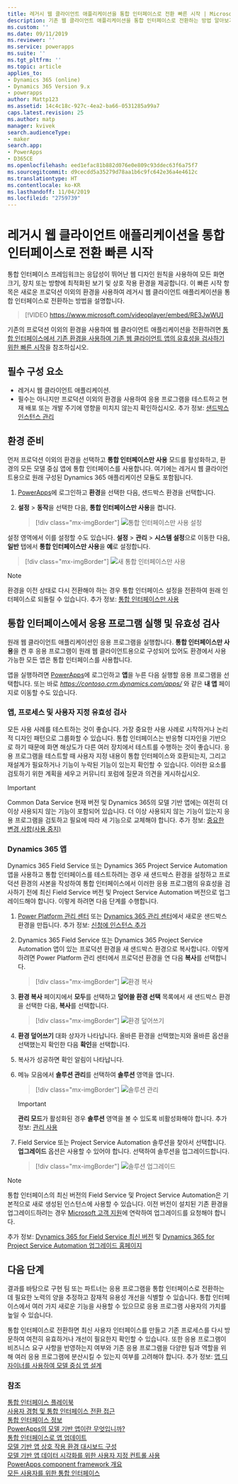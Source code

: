 ```yaml
---
title: 레거시 웹 클라이언트 애플리케이션을 통합 인터페이스로 전환 빠른 시작 | MicrosoftDocs
description: 기존 웹 클라이언트 애플리케이션을 통합 인터페이스로 전환하는 방법 알아보기
ms.custom: ''
ms.date: 09/11/2019
ms.reviewer: ''
ms.service: powerapps
ms.suite: ''
ms.tgt_pltfrm: ''
ms.topic: article
applies_to:
- Dynamics 365 (online)
- Dynamics 365 Version 9.x
- powerapps
author: Mattp123
ms.assetid: 14c4c18c-927c-4ea2-ba66-0531285a99a7
caps.latest.revision: 25
ms.author: matp
manager: kvivek
search.audienceType:
- maker
search.app:
- PowerApps
- D365CE
ms.openlocfilehash: eed1efac81b882d076e0e809c93ddec63f6a75f7
ms.sourcegitcommit: d9cecdd5a35279d78aa1b6c9fc642e36a4e4612c
ms.translationtype: HT
ms.contentlocale: ko-KR
ms.lasthandoff: 11/04/2019
ms.locfileid: "2759739"
---
```

# <a name="quick-start-for-transitioning-your-legacy-web-client-application-to-unified-interface"></a>레거시 웹 클라이언트 애플리케이션을 통합 인터페이스로 전환 빠른 시작

통합 인터페이스 프레임워크는 응답성이 뛰어난 웹 디자인 원칙을 사용하여 모든 화면 크기, 장치 또는 방향에 최적화된 보기 및 상호 작용 환경을 제공합니다. 이 빠른 시작 항목은 새로운 프로덕션 이외의 환경을 사용하여 레거시 웹 클라이언트 애플리케이션을 통합 인터페이스로 전환하는 방법을 설명합니다. 

> [!VIDEO https://www.microsoft.com/videoplayer/embed/RE3JwWU]

기존의 프로덕션 이외의 환경을 사용하여 웹 클라이언트 애플리케이션을 전환하려면 [통합 인터페이스에서 기존 환경을 사용하여 기존 웹 클라이언트 앱의 유효성을 검사하기 위한 빠른 시작](transition-web-app-existing.md)을 참조하십시오. 
## <a name="prerequisites"></a>필수 구성 요소
- 레거시 웹 클라이언트 애플리케이션. 
- 필수는 아니지만 프로덕션 이외의 환경을 사용하여 응용 프로그램을 테스트하고 현재 배포 또는 개발 주기에 영향을 미치지 않는지 확인하십시오. 추가 정보: [샌드박스 인스턴스 관리](/dynamics365/admin/manage-sandbox-instances)

## <a name="prepare-the-environment"></a>환경 준비
먼저 프로덕션 이외의 환경을 선택하고 **통합 인터페이스만 사용** 모드를 활성화하고, 환경의 모든 모델 중심 앱에 통합 인터페이스를 사용합니다. 여기에는 레거시 웹 클라이언트용으로 원래 구성된 Dynamics 365 애플리케이션 모듈도 포함됩니다.

1. [PowerApps](https://make.powerapps.com/?utm_source=padocs&utm_medium=linkinadoc&utm_campaign=referralsfromdoc)에 로그인하고 **환경**을 선택한 다음, 샌드박스 환경을 선택합니다. 

2. **설정** > **동작**을 선택한 다음, **통합 인터페이스만 사용**을 켭니다.

   > [!div class="mx-imgBorder"] 
   > ![통합 인터페이스만 사용 설정](media/use-unified-interface-only-pac.png)

설정 영역에서 이를 설정할 수도 있습니다. **설정** > **관리** > **시스템 설정**으로 이동한 다음, **일반** 탭에서 **통합 인터페이스만 사용**을 **예**로 설정합니다.

> [!div class="mx-imgBorder"] 
> ![새 통합 인터페이스만 사용](media/use-unified-interface-only.png "새 통합 인터페이스만 사용")


> [!NOTE]
> 환경을 이전 상태로 다시 전환해야 하는 경우 통합 인터페이스 설정을 전환하여 원래 인터페이스로 되돌릴 수 있습니다. 추가 정보: [통합 인터페이스만 사용](/dynamics365/customer-engagement/admin/enable-unified-interface-only)

## <a name="run-and-validate-your-application-in-the-unified-interface"></a>통합 인터페이스에서 응용 프로그램 실행 및 유효성 검사
원래 웹 클라이언트 애플리케이션인 응용 프로그램을 실행합니다. **통합 인터페이스만 사용**을 켠 후 응용 프로그램이 원래 웹 클라이언트용으로 구성되어 있어도 환경에서 사용 가능한 모든 앱은 통합 인터페이스를 사용합니다.

앱을 실행하려면 [PowerApps](https://make.powerapps.com/?utm_source=padocs&utm_medium=linkinadoc&utm_campaign=referralsfromdoc)에 로그인하고 **앱**을 누른 다음 실행할 응용 프로그램을 선택합니다. 또는 바로 *https://contoso.crm.dynamics.com/apps/* 와 같은 **내 앱** 페이지로 이동할 수도 있습니다.

### <a name="validate-your-app-processes-and-customizations"></a>앱, 프로세스 및 사용자 지정 유효성 검사 
모든 사용 사례를 테스트하는 것이 좋습니다. 가장 중요한 사용 사례로 시작하거나 논리적 디자인 패턴으로 그룹화할 수 있습니다. 통합 인터페이스는 반응형 디자인을 기반으로 하기 때문에 화면 해상도가 다른 여러 장치에서 테스트를 수행하는 것이 좋습니다. 응용 프로그램을 테스트할 때 사용자 지정 내용이 통합 인터페이스와 호환되는지, 그리고 재설계가 필요하거나 기능이 누락된 기능이 있는지 확인할 수 있습니다. 이러한 요소를 검토하기 위한 계획을 세우고 커뮤니티 포럼에 질문과 의견을 게시하십시오. 

> [!IMPORTANT]
> Common Data Service 현재 버전 및 Dynamics 365의 모델 기반 앱에는 여전히 더 이상 사용되지 않는 기능이 포함되어 있습니다. 더 이상 사용되지 않는 기능이 있는지 응용 프로그램을 검토하고 필요에 따라 새 기능으로 교체해야 합니다. 추가 정보: [중요한 변경 사항(사용 중지)](/dynamics365/get-started/whats-new/customer-engagement/important-changes-coming)

### <a name="dynamics-365-apps"></a>Dynamics 365 앱
Dynamics 365 Field Service 또는 Dynamics 365 Project Service Automation 앱을 사용하고 통합 인터페이스를 테스트하려는 경우 새 샌드박스 환경을 설정하고 프로덕션 환경의 사본을 작성하여 통합 인터페이스에서 이러한 응용 프로그램의 유효성을 검사하기 전에 최신 Field Service 버전 및 Project Service Automation 버전으로 업그레이드해야 합니다. 이렇게 하려면 다음 단계를 수행합니다.

1. [Power Platform 관리 센터](https://admin.powerplatform.microsoft.com/environments) 또는 [Dynamics 365 관리 센터](https://port.crm.dynamics.com/)에서 새로운 샌드박스 환경을 만듭니다. 추가 정보: [신청에 인스턴스 추가](/dynamics365/customer-engagement/admin/add-instance-subscription)

2. Dynamics 365 Field Service 또는 Dynamics 365 Project Service Automation 앱이 있는 프로덕션 환경을 새 샌드박스 환경으로 복사합니다. 이렇게 하려면 Power Platform 관리 센터에서 프로덕션 환경을 연 다음 **복사**를 선택합니다.

    > [!div class="mx-imgBorder"] 
    > ![환경 복사](media/ppac-copy-environment.png "환경 복사")

3. **환경 복사** 페이지에서 **모두**를 선택하고 **덮어쓸 환경 선택** 목록에서 새 샌드박스 환경을 선택한 다음, **복사**를 선택합니다. 

    > [!div class="mx-imgBorder"] 
    > ![환경 덮어쓰기](media/ppac-copy-overwrite.png "환경 덮어쓰기")

4. **환경 덮어쓰기** 대화 상자가 나타납니다. 올바른 환경을 선택했는지와 올바른 옵션을 선택했는지 확인한 다음 **확인**을 선택합니다. 

5. 복사가 성공하면 확인 알림이 나타납니다. 

6. 메뉴 모음에서 **솔루션 관리**를 선택하여 **솔루션** 영역을 엽니다. 

    > [!div class="mx-imgBorder"] 
    > ![솔루션 관리](media/ppac-manage-solutions.png "솔루션 관리")

    > [!IMPORTANT]
    > **관리 모드**가 활성화된 경우 **솔루션** 영역을 볼 수 있도록 비활성화해야 합니다. 추가 정보: [관리 사용](/power-platform/admin/sandbox-environments#administration-mode)

7. Field Service 또는 Project Service Automation 솔루션을 찾아서 선택합니다. **업그레이드** 옵션은 사용할 수 있어야 합니다. 선택하여 솔루션을 업그레이드합니다. 

    > [!div class="mx-imgBorder"] 
    > ![솔루션 업그레이드](media/ppac-upgrade-solution.png "솔루션 업그레이드")
    
> [!NOTE]
> 통합 인터페이스의 최신 버전의 Field Service 및 Project Service Automation은 기본적으로 새로 생성된 인스턴스에 사용할 수 있습니다. 이전 버전이 설치된 기존 환경을 업그레이드하려는 경우 [Microsoft 고객 지원](https://go.microsoft.com/fwlink/?LinkId=853505)에 연락하여 업그레이드를 요청해야 합니다. 

추가 정보: [Dynamics 365 for Field Service 최신 버전](/dynamics365/customer-engagement/field-service/version-history#latest-versions) 및 [Dynamics 365 for Project Service Automation 업그레이드 홈페이지](/dynamics365/customer-engagement/project-service/upgrade-psa-home-page)

## <a name="next-steps"></a>다음 단계
결과를 바탕으로 구현 팀 또는 파트너는 응용 프로그램을 통합 인터페이스로 전환하는 데 필요한 노력의 양을 추정하고 잠재적 유용성 개선을 식별할 수 있습니다. 통합 인터페이스에서 여러 가지 새로운 기능을 사용할 수 있으므로 응용 프로그램 사용자의 가치를 높일 수 있습니다. 

통합 인터페이스로 전환하면 최신 사용자 인터페이스를 만들고 기존 프로세스를 다시 방문하여 여전히 유효하거나 개선이 필요한지 확인할 수 있습니다. 또한 응용 프로그램이 비즈니스 요구 사항을 반영하는지 여부와 기존 응용 프로그램을 다양한 팀과 역할을 위해 여러 응용 프로그램에 분산시킬 수 있는지 여부를 고려해야 합니다.
추가 정보: [앱 디자이너를 사용하여 모델 중심 앱 설계](design-custom-business-apps-using-app-designer.md)  

### <a name="see-also"></a>참조
<!-- Unified Interface transition community (link tbd) <br />  -->
[통합 인터페이스 플레이북](unified-interface-playbook.md) <br />
[사용자 경험 및 통합 인터페이스 전환 접근](approaching-unified-interface.md) <br />
[통합 인터페이스 정보](/dynamics365/customer-engagement/admin/about-unified-interface) <br />
[PowerApps의 모델 기반 앱이란 무엇입니까?](model-driven-app-overview.md) <br />
[통합 인터페이스로 앱 업데이트](/dynamics365/customer-engagement/admin/update-apps-to-unified-interface) <br />
[모델 기반 앱 상호 작용 환경 대시보드 구성](configure-interactive-experience-dashboards.md) <br />
[모델 기반 앱 데이터 시각화를 위한 사용자 지정 컨트롤 사용](use-custom-controls-data-visualizations.md) <br />
[PowerApps component framework 개요](/powerapps/developer/component-framework/overview) <br />
[모든 사용자를 위한 통합 인터페이스](/power-platform-release-plan/2019wave2/microsoft-powerapps/unified-interface-app-everybody)

